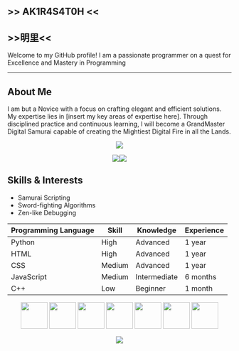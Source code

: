 ## >> AK1R4S4T0H <<
##     >>明里<<

Welcome to my GitHub profile! I am a passionate programmer on a quest for Excellence and Mastery in Programming
___
  

## About Me

I am but a Novice with a focus on crafting elegant and efficient solutions. My expertise lies in [insert my key areas of expertise here]. Through disciplined practice and continuous learning, I will become a GrandMaster Digital Samurai capable of creating the Mightiest Digital Fire in all the Lands.
  
<!--📙LANGUAGES / 🌐WEBSITE: https://github.com/anuraghazra/github-readme-stats -->
<p align="center">
<img src="https://github-readme-stats-git-masterrstaa-rickstaa.vercel.app/api/top-langs/?username=AK1R4S4T0H&layout=compact&theme=merko">

  
  <!--📊STATSGRAPH / 🌐WEBSITE: https://github.com/anuraghazra/github-readme-stats -->
<p align="center">
<img src="https://github-readme-stats-git-masterrstaa-rickstaa.vercel.app/api?username=AK1R4S4T0H&show_icons=true&theme=merko"><img src="https://github-readme-streak-stats.herokuapp.com?user=AK1R4S4T0H&theme=merko&date_format=M%20j%5B%2C%20Y%5D">

## Skills & Interests

- Samurai Scripting
- Sword-fighting Algorithms
- Zen-like Debugging

| Programming Language | Skill         | Knowledge    | Experience |
|----------------------|---------------|--------------|------------|
| Python               | High          | Advanced     | 1 year     |
| HTML                 | High          | Advanced     | 1 year     |
| CSS                  | Medium        | Advanced     | 1 year     |
| JavaScript           | Medium        | Intermediate | 6 months   |
| C++                  | Low           | Beginner     | 1 month    |


  
<p align="center">
<img src="https://www.vectorlogo.zone/logos/python/python-icon.svg" width="60">
<img src="https://www.vectorlogo.zone/logos/linux/linux-icon.svg" width="60">
<img src="https://www.vectorlogo.zone/logos/debian/debian-icon.svg" width="60">
<img src="https://www.vectorlogo.zone/logos/archlinux/archlinux-icon.svg" width="60">
<img src="https://www.vectorlogo.zone/logos/w3_html5/w3_html5-icon.svg" width="60">
<img src="https://www.vectorlogo.zone/logos/gnu/gnu-icon.svg" width="60">
<img src="https://upload.vectorlogo.zone/logos/gnu_bash/images/52a46e5a-5757-494c-9b96-1f7a0dce2cd0.svg" width="60">

  <!--🏆TROPHY / 🌐WEBSITE: https://github.com/ryo-ma/github-profile-trophy -->
<p align="center">
<img src="https://github-profile-trophy.vercel.app/?username=AK1R4S4T0H&theme=matrix&no-frame=true&row=1&&margin-w=30&no-bg=true">
